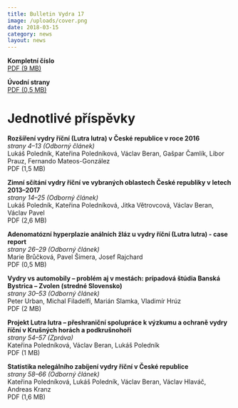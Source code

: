 ```yaml
---
title: Bulletin Vydra 17
image: /uploads/cover.png
date: 2018-03-15
category: news
layout: news
---
```

**Kompletní číslo**  
[PDF (9 MB)]()

**Úvodní strany**  
[PDF (0,5 MB)]()

# Jednotlivé příspěvky

**Rozšíření vydry říční (Lutra lutra) v České republice v roce 2016**  
*strany 4–13 (Odborný článek)*  
Lukáš Poledník, Kateřina Poledníková, Václav Beran, Gašpar Čamlík, Libor Prauz, Fernando Mateos-González  
PDF (1,5 MB)

**Zimní sčítání vydry říční ve vybraných oblastech České republiky v letech 2013–2017**  
*strany 14–25 (Odborný článek)*  
Lukáš Poledník, Kateřina Poledníková, Jitka Větrovcová, Václav Beran, Václav Pavel  
PDF (2,6 MB)

**Adenomatózní hyperplazie análních žláz u vydry říční (Lutra lutra) - case report**  
*strany 26–29 (Odborný článek)*  
Marie Brůčková, Pavel Šimera, Josef Rajchard  
PDF (0,5 MB)

**Vydry vs automobily – problém aj v mestách: prípadová štúdia Banská Bystrica – Zvolen (stredné Slovensko)**  
*strany 30–53 (Odborný článek)*  
Peter Urban, Michal Filadelfi, Marián Slamka, Vladimír Hrúz  
PDF (2 MB)

**Projekt Lutra lutra – přeshraniční spolupráce k výzkumu a ochraně vydry říční v Krušných horách a podkrušnohoří**  
*strany 54–57 (Zpráva)*  
Kateřina Poledníková, Václav Beran, Lukáš Poledník  
PDF (1 MB)

**Statistika nelegálního zabíjení vydry říční v České republice**  
*strany 58–66 (Odborný článek)*  
Kateřina Poledníková, Lukáš Poledník, Václav Beran, Václav Hlaváč, Andreas Kranz  
PDF (1,6 MB)
